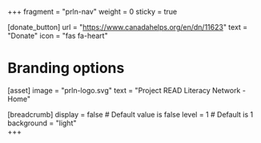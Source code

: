+++
fragment = "prln-nav"
weight = 0
sticky = true

[donate_button]
  url = "https://www.canadahelps.org/en/dn/11623"
  text = "Donate" 
  icon = "fas fa-heart"
 

# Branding options
[asset]
  image = "prln-logo.svg"
  text = "Project READ Literacy Network - Home"
  
[breadcrumb]
  display = false # Default value is false
  level = 1 # Default is 1
  background = "light"  
+++
